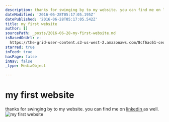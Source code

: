 ```yaml
---
description: thanks for swinging by to my website. you can find me on linkedin as well.
dateModified: '2016-06-28T05:17:05.195Z'
datePublished: '2016-06-28T05:17:05.542Z'
title: my first website
author: []
sourcePath: _posts/2016-06-28-my-first-website.md
isBasedOnUrl: >-
  https://the-grid-user-content.s3-us-west-2.amazonaws.com/8cf6ac61-ced9-4ce8-a8b7-7cb2edebb2d1.jpg
starred: true
inFeed: true
hasPage: false
inNav: false
_type: MediaObject

---
```

# my first website

thanks for swinging by to my website. you can find me on [linkedin ][0]as well.
![my first website](https://the-grid-user-content.s3-us-west-2.amazonaws.com/6e05d31a-6cc8-4903-aa1c-01f6f7e9142e.jpg)

[0]: https://www.linkedin.com/in/jasonhk1020 "LinkedIn"